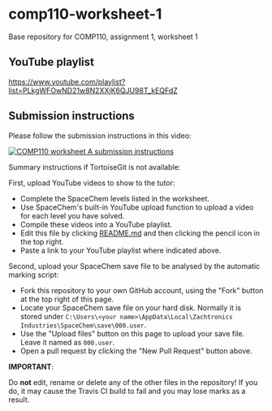 # comp110-worksheet-1
Base repository for COMP110, assignment 1, worksheet 1

## YouTube playlist
https://www.youtube.com/playlist?list=PLkgWFOwND21w8N2XXjK6QJU98T_kEQFdZ

## Submission instructions

Please follow the submission instructions in this video:

[![COMP110 worksheet A submission instructions](http://img.youtube.com/vi/RZPPM0LZmn8/0.jpg)](https://youtu.be/RZPPM0LZmn8 "COMP110 worksheet A submission instructions")

Summary instructions if TortoiseGit is not available:

First, upload YouTube videos to show to the tutor:
* Complete the SpaceChem levels listed in the worksheet.
* Use SpaceChem's built-in YouTube upload function to upload a video for each level you have solved.
* Compile these videos into a YouTube playlist.
* Edit this file by clicking [README.md](README.md) and then clicking the pencil icon in the top right.
* Paste a link to your YouTube playlist where indicated above.

Second, upload your SpaceChem save file to be analysed by the automatic marking script:
* Fork this repository to your own GitHub account, using the "Fork" button at the top right of this page.
* Locate your SpaceChem save file on your hard disk. Normally it is stored under `C:\Users\<your name>\AppData\Local\Zachtronics Industries\SpaceChem\save\000.user`.
* Use the "Upload files" button on this page to upload your save file. Leave it named as `000.user`.
* Open a pull request by clicking the "New Pull Request" button above.

**IMPORTANT**: 

Do **not** edit, rename or delete any of the other files in the repository! If you do, it may cause the Travis CI build to fail and you may lose marks as a result.
